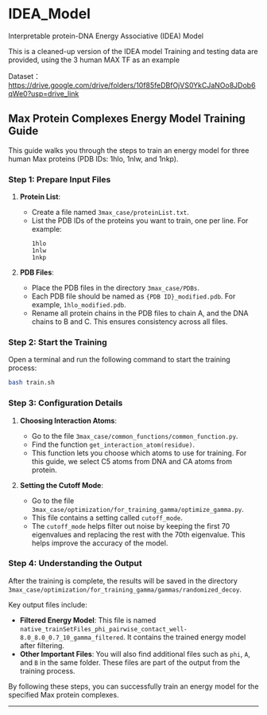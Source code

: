 # IDEA_Model
Interpretable protein-DNA Energy Associative (IDEA) Model

This is a cleaned-up version of the IDEA model
Training and testing data are provided, using the 3 human MAX TF as an example

Dataset：https://drive.google.com/drive/folders/10f85feDBfOjVS0YkCJaNOo8JDob6qWe0?usp=drive_link

## Max Protein Complexes Energy Model Training Guide

This guide walks you through the steps to train an energy model for three human Max proteins (PDB IDs: 1hlo, 1nlw, and 1nkp).

### Step 1: Prepare Input Files

1. **Protein List**:
   - Create a file named `3max_case/proteinList.txt`.
   - List the PDB IDs of the proteins you want to train, one per line. For example:
     ```
     1hlo
     1nlw
     1nkp
     ```

2. **PDB Files**:
   - Place the PDB files in the directory `3max_case/PDBs`.
   - Each PDB file should be named as `{PDB ID}_modified.pdb`. For example, `1hlo_modified.pdb`.
   - Rename all protein chains in the PDB files to chain A, and the DNA chains to B and C. This ensures consistency across all files.

### Step 2: Start the Training

Open a terminal and run the following command to start the training process:
```bash
bash train.sh
```

### Step 3: Configuration Details

1. **Choosing Interaction Atoms**:
   - Go to the file `3max_case/common_functions/common_function.py`.
   - Find the function `get_interaction_atom(residue)`.
   - This function lets you choose which atoms to use for training. For this guide, we select C5 atoms from DNA and CA atoms from protein.

2. **Setting the Cutoff Mode**:
   - Go to the file `3max_case/optimization/for_training_gamma/optimize_gamma.py`.
   - This file contains a setting called `cutoff_mode`.
   - The `cutoff_mode` helps filter out noise by keeping the first 70 eigenvalues and replacing the rest with the 70th eigenvalue. This helps improve the accuracy of the model.

### Step 4: Understanding the Output

After the training is complete, the results will be saved in the directory `3max_case/optimization/for_training_gamma/gammas/randomized_decoy`.

Key output files include:
- **Filtered Energy Model**: This file is named `native_trainSetFiles_phi_pairwise_contact_well-8.0_8.0_0.7_10_gamma_filtered`. It contains the trained energy model after filtering.
- **Other Important Files**: You will also find additional files such as `phi`, `A`, and `B` in the same folder. These files are part of the output from the training process.

By following these steps, you can successfully train an energy model for the specified Max protein complexes.

---

